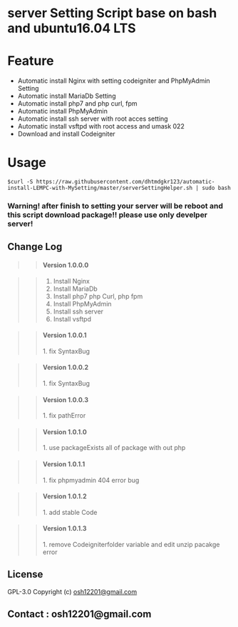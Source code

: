 server Setting Script base on bash and ubuntu16.04 LTS
=

Feature
=
+ Automatic install Nginx with setting codeigniter and PhpMyAdmin Setting <br />
+ Automatic install MariaDb Setting<br />
+ Automatic install php7 and php curl, fpm<br />
+ Automatic install PhpMyAdmin<br />
+ Automatic install ssh server with root acces setting<br />
+ Automatic install vsftpd with root access and umask 022<br />
+ Download and install Codeigniter<br />

Usage
=
`
$curl -S https://raw.githubusercontent.com/dhtmdgkr123/automatic-install-LEMPC-with-MySetting/master/serverSettingHelper.sh | sudo bash
`
### Warning! after finish to setting your server will be reboot and this script download package!! please use only develper server!

<h2>Change Log</h2>

>><h4>Version 1.0.0.0</h5>

>>1. Install Nginx<br />
>>1. Install MariaDb<br />
>>1. Install php7 php Curl, php fpm<br />
>>1. Install PhpMyAdmin<br />
>>1. Install ssh server<br />
>>1. Install vsftpd<br />

>><h4>Version 1.0.0.1</h4>
>>1. fix SyntaxBug<br />

>><h4>Version 1.0.0.2</h4>
>>1. fix SyntaxBug<br />

>><h4>Version 1.0.0.3</h4>
>>1. fix pathError<br />

>><h4>Version 1.0.1.0</h4>
>>1. use packageExists all of package with out php<br />

>><h4>Version 1.0.1.1</h4>
>>1. fix phpmyadmin 404 error bug<br />

>><h4>Version 1.0.1.2</h4>
>>1. add stable Code<br />

>><h4>Version 1.0.1.3</h4>
>>1. remove Codeigniterfolder variable and edit unzip pacakge error<br />

License
-
GPL-3.0 Copyright (c) osh12201@gmail.com


<h2>Contact : osh12201@gmail.com</h2>   